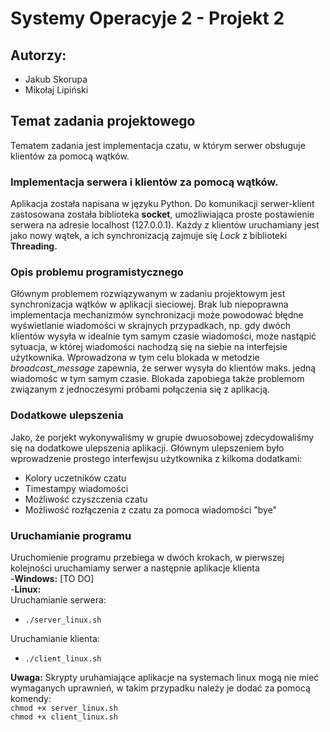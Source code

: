 # Systemy Operacyje 2 - Projekt 2

## Autorzy:
- Jakub Skorupa
- Mikołaj Lipiński

## Temat zadania projektowego    

Tematem zadania jest implementacja czatu, w którym serwer obsługuje klientów za pomocą wątków.

### Implementacja serwera i klientów za pomocą wątków.     

Aplikacja została napisana w języku Python. Do komunikacji serwer-klient zastosowana została biblioteka **socket**, umożliwiająca proste postawienie serwera na adresie localhost (127.0.0.1).
Każdy z klientów uruchamiany jest jako nowy wątek, a ich synchronizacją zajmuje się *Lock* z biblioteki **Threading.** 

### Opis problemu programistycznego    

Głównym problemem rozwiązywanym w zadaniu projektowym jest synchronizacja wątków w aplikacji sieciowej. Brak lub niepoprawna implementacja mechanizmów synchronizacji może powodować błędne wyświetlanie wiadomości w 
skrajnych przypadkach, np. gdy dwóch klientów wysyła w idealnie tym samym czasie wiadomości, może nastąpić sytuacja, w której wiadomości nachodzą się na siebie na interfejsie użytkownika. Wprowadzona w tym celu blokada
w metodzie *broadcast_message* zapewnia, że serwer wysyła do klientów maks. jedną wiadomośc w tym samym czasie. Blokada zapobiega także problemom związanym z jednoczesymi próbami połączenia się z aplikacją.

### Dodatkowe ulepszenia    
Jako, że porjekt wykonywaliśmy w grupie dwuosobowej zdecydowaliśmy się na dodatkowe ulepszenia aplikacji. Głównym ulepszeniem było wprowadzenie prostego interfewjsu użytkownika z kilkoma dodatkami:  
  - Kolory uczetników czatu
  - Timestampy wiadomości
  - Możliwość czyszczenia czatu
  - Możliwość rozłączenia z czatu za pomoca wiadomości "bye"  


### Uruchamianie programu
  Uruchomienie programu przebiega w dwóch krokach, w pierwszej kolejności uruchamiamy serwer a następnie aplikacje klienta    
  -**Windows:** [TO DO]     
  -**Linux:**    
  Uruchamianie serwera:
  - `./server_linux.sh`

  Uruchamianie klienta:
  - `./client_linux.sh`

  **Uwaga:** Skrypty uruhamiające aplikacje na systemach linux mogą nie mieć wymaganych uprawnień, w takim przypadku należy je dodać za pomocą komendy:    
  `chmod +x server_linux.sh`    
  `chmod +x client_linux.sh`
